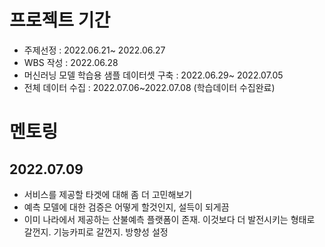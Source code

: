 # 프로젝트 기간

+ 주제선정 : 2022.06.21~ 2022.06.27
+ WBS 작성 : 2022.06.28
+ 머신러닝 모델 학습용 샘플 데이터셋 구축 : 2022.06.29~ 2022.07.05
+ 전체 데이터 수집 : 2022.07.06~2022.07.08 (학습데이터 수집완료)



# 멘토링



## 2022.07.09

+ 서비스를 제공할 타겟에 대해 좀 더 고민해보기
+ 예측 모델에 대한 검증은 어떻게 할것인지, 설득이 되게끔
+ 이미 나라에서 제공하는 산불예측 플랫폼이 존재. 이것보다 더 발전시키는 형태로 갈껀지. 기능카피로 갈껀지. 방향성 설정

